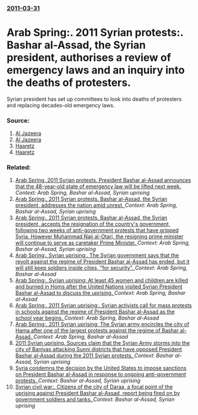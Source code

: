 ### [2011-03-31](/news/2011/03/31/index.md)

# Arab Spring:. 2011 Syrian protests:. Bashar al-Assad, the Syrian president, authorises a review of emergency laws and an inquiry into the deaths of protesters. 

Syrian president has set up committees to look into deaths of protesters and replacing decades-old emergency laws.


### Source:

1. [Al Jazeera](http://english.aljazeera.net/news/africa/2011/03/2011331142051984358.html)
2. [Al Jazeera](http://english.aljazeera.net/news/middleeast/2011/03/201133113439956857.html)
3. [Haaretz](http://www.haaretz.com/news/international/libya-fm-defects-from-government-seeks-refuge-in-britain-1.353153)
4. [Haaretz](http://www.haaretz.com/news/international/u-s-official-obama-authorized-covert-support-for-libya-rebels-1.353122)

### Related:

1. [Arab Spring. 2011 Syrian protests. President Bashar al-Assad announces that the 48-year-old state of emergency law will be lifted next week. ](/news/2011/04/16/arab-spring-2011-syrian-protests-president-bashar-al-assad-announces-that-the-48-year-old-state-of-emergency-law-will-be-lifted-next-week.md) _Context: Arab Spring, Bashar al-Assad, Syrian uprising_
2. [Arab Spring:. 2011 Syrian protests. Bashar al-Assad, the Syrian president, addresses the nation amid unrest. ](/news/2011/03/30/arab-spring-2011-syrian-protests-bashar-al-assad-the-syrian-president-addresses-the-nation-amid-unrest.md) _Context: Arab Spring, Bashar al-Assad, Syrian uprising_
3. [Arab Spring:. 2011 Syrian protests. Bashar al-Assad, the Syrian president, accepts the resignation of the country's government, following two weeks of anti-government protests that have gripped Syria. However Muhammad Naji al-Otari, the resigning prime minister will continue to serve as caretaker Prime Minister. ](/news/2011/03/29/arab-spring-2011-syrian-protests-bashar-al-assad-the-syrian-president-accepts-the-resignation-of-the-country-s-government-following-tw.md) _Context: Arab Spring, Bashar al-Assad, Syrian uprising_
4. [Arab Spring:. Syrian uprising:. The Syrian government says that the revolt against the regime of President Bashar al-Assad has ended, but it will still keep soldiers inside cities, "for security". ](/news/2012/03/30/arab-spring-syrian-uprising-the-syrian-government-says-that-the-revolt-against-the-regime-of-president-bashar-al-assad-has-ended-but-it.md) _Context: Arab Spring, Bashar al-Assad_
5. [Arab Spring:. Syrian uprising: At least 45 women and children are killed and burned in Homs after the United Nations visited Syrian President Bashar al-Assad to discuss the uprising. ](/news/2012/03/10/arab-spring-syrian-uprising-at-least-45-women-and-children-are-killed-and-burned-in-homs-after-the-united-nations-visited-syrian-presiden.md) _Context: Arab Spring, Bashar al-Assad_
6. [Arab Spring:. 2011 Syrian uprising:. Syrian activists call for mass protests in schools against the regime of President Bashar al-Assad as the school year begins. ](/news/2011/09/18/arab-spring-2011-syrian-uprising-syrian-activists-call-for-mass-protests-in-schools-against-the-regime-of-president-bashar-al-assad-as-t.md) _Context: Arab Spring, Bashar al-Assad_
7. [Arab Spring:. 2011 Syrian uprising: The Syrian army encircles the city of Hama after one of the largest protests against the regime of Bashar al-Assad. ](/news/2011/07/3/arab-spring-2011-syrian-uprising-the-syrian-army-encircles-the-city-of-hama-after-one-of-the-largest-protests-against-the-regime-of-basha.md) _Context: Arab Spring, Bashar al-Assad_
8. [2011 Syrian uprising. Sources claim that the Syrian Army storms into the city of Baniyas attacking Sunni districts that have opposed President Bashar al-Assad during the 2011 Syrian protests. ](/news/2011/05/7/2011-syrian-uprising-sources-claim-that-the-syrian-army-storms-into-the-city-of-baniyas-attacking-sunni-districts-that-have-opposed-preside.md) _Context: Bashar al-Assad, Syrian uprising_
9. [Syria condemns the decision by the United States to impose sanctions on President Bashar al-Assad in response to ongoing anti-government protests. ](/news/2011/05/19/syria-condemns-the-decision-by-the-united-states-to-impose-sanctions-on-president-bashar-al-assad-in-response-to-ongoing-anti-government-pro.md) _Context: Bashar al-Assad, Syrian uprising_
10. [Syrian civil war:. Citizens of the city of Daraa, a focal point of the uprising against President Bashar al-Assad, report being fired on by government soldiers and tanks. ](/news/2011/05/1/syrian-civil-war-citizens-of-the-city-of-daraa-a-focal-point-of-the-uprising-against-president-bashar-al-assad-report-being-fired-on-by.md) _Context: Bashar al-Assad, Syrian uprising_
